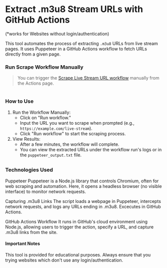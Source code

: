 # Extract .m3u8 Stream URLs with GitHub Actions
(*works for Websites without login/authentication)

This tool automates the process of extracting `.m3u8` URLs from live stream pages. It uses Puppeteer in a GitHub Actions workflow to fetch URLs directly from a given page.

### Run Scrape Workflow Manually

> You can trigger the [Scrape Live Stream URL workflow](../../actions/workflows/scrape-live-stream.yml) manually from the Actions page.
#



### How to Use

1. Run the Workflow Manually:
   - Click on "Run workflow."
   - Input the URL you want to scrape when prompted (e.g., `https://example.com/live-stream`).
   - Click "Run workflow" to start the scraping process.
2. View Results:
   - After a few minutes, the workflow will complete.
   - You can view the extracted URLs under the workflow run's logs or in the `puppeteer_output.txt` file.
  
##
### Technologies Used
Puppeteer
Puppeteer is a Node.js library that controls Chromium, often for web scraping and automation. Here, it opens a headless browser (no visible interface) to monitor network requests.

Capturing .m3u8 Links
The script loads a webpage in Puppeteer, intercepts network requests, and logs any URLs ending in .m3u8. Excecutes in GitHub Actions.

GitHub Actions Workflow
It runs in GitHub's cloud environment using Node.js, allowing users to trigger the action, specify a URL, and capture .m3u8 links from the site.

#### Important Notes
This tool is provided for educational purposes. Always ensure that you trying websites which don't use any login/authentication.
  



